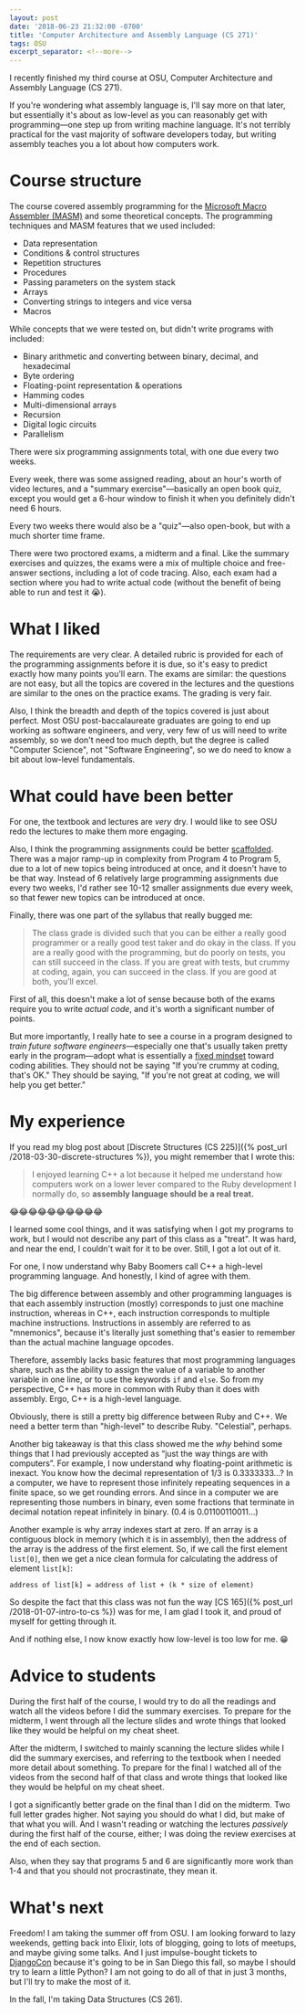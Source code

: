 ```yaml
---
layout: post
date: '2018-06-23 21:32:00 -0700'
title: 'Computer Architecture and Assembly Language (CS 271)'
tags: OSU
excerpt_separator: <!--more-->
---
```

I recently finished my third course at OSU, Computer Architecture and Assembly Language (CS 271).

If you're wondering what assembly language is, I'll say more on that later, but essentially it's about as low-level as you can reasonably get with programming&mdash;one step up from writing machine language. It's not terribly practical for the vast majority of software developers today, but writing assembly teaches you a lot about how computers work.

<!--more-->

# Course structure

The course covered assembly programming for the [Microsoft Macro Assembler (MASM)](https://en.wikipedia.org/wiki/Microsoft_Macro_Assembler) and some theoretical concepts. The programming techniques and MASM features that we used included:

- Data representation
- Conditions & control structures
- Repetition structures
- Procedures
- Passing parameters on the system stack
- Arrays
- Converting strings to integers and vice versa
- Macros

While concepts that we were tested on, but didn't write programs with included:

- Binary arithmetic and converting between binary, decimal, and hexadecimal
- Byte ordering
- Floating-point representation & operations
- Hamming codes
- Multi-dimensional arrays
- Recursion
- Digital logic circuits
- Parallelism

There were six programming assignments total, with one due every two weeks.

Every week, there was some assigned reading, about an hour's worth of video lectures, and a "summary exercise"&mdash;basically an open book quiz, except you would get a 6-hour window to finish it when you definitely didn't need 6 hours.

Every two weeks there would also be a "quiz"&mdash;also open-book, but with a much shorter time frame.

There were two proctored exams, a midterm and a final. Like the summary exercises and quizzes, the exams were a mix of multiple choice and free-answer sections, including a lot of code tracing. Also, each exam had a section where you had to write actual code (without the benefit of being able to run and test it 😭).

# What I liked

The requirements are very clear. A detailed rubric is provided for each of the programming assignments before it is due, so it's easy to predict exactly how many points you'll earn. The exams are similar: the questions are not easy, but all the topics are covered in the lectures and the questions are similar to the ones on the practice exams. The grading is very fair.

Also, I think the breadth and depth of the topics covered is just about perfect. Most OSU post-baccalaureate graduates are going to end up working as software engineers, and very, very few of us will need to write assembly, so we don't need too much depth, but the degree is called "Computer Science", not "Software Engineering", so we do need to know a bit about low-level fundamentals.

# What could have been better

For one, the textbook and lectures are *very* dry. I would like to see OSU redo the lectures to make them more engaging.

Also, I think the programming assignments could be better [scaffolded](https://en.wikipedia.org/wiki/Instructional_scaffolding). There was a major ramp-up in complexity from Program 4 to Program 5, due to a lot of new topics being introduced at once, and it doesn't have to be that way. Instead of 6 relatively large programming assignments due every two weeks, I'd rather see 10-12 smaller assignments due every week, so that fewer new topics can be introduced at once.

Finally, there was one part of the syllabus that really bugged me:

> The class grade is divided such that you can be either a really good programmer or a
really good test taker and do okay in the class. If you are a really good with the
programming, but do poorly on tests, you can still succeed in the class. If you are
great with tests, but crummy at coding, again, you can succeed in the class. If you are
good at both, you’ll excel.

First of all, this doesn't make a lot of sense because both of the exams require you to write *actual code*, and it's worth a significant number of points.

But more importantly, I really hate to see a course in a program designed to *train future software engineers*&mdash;especially one that's usually taken pretty early in the program&mdash;adopt what is essentially a [fixed mindset](https://en.wikipedia.org/wiki/Mindset#Fixed_and_growth) toward coding abilities. They should not be saying "If you're crummy at coding, that's OK." They should be saying, "If you're not great at coding, we will help you get better."

# My experience

If you read my blog post about [Discrete Structures (CS 225)]({% post_url /2018-03-30-discrete-structures %}), you might remember that I wrote this:

> I enjoyed learning C++ a lot because it helped me understand how computers work on a lower lever compared to the Ruby development I normally do, so **assembly language should be a real treat.**

😂😂😂😂😂😂😂😂😂😂

I learned some cool things, and it was satisfying when I got my programs to work, but I would not describe any part of this class as a "treat". It was hard, and near the end, I couldn't wait for it to be over. Still, I got a lot out of it.

For one, I now understand why Baby Boomers call C++ a high-level programming language. And honestly, I kind of agree with them.

The big difference between assembly and other programming languages is that each assembly instruction (mostly) corresponds to just one machine instruction, whereas in C++, each instruction corresponds to multiple machine instructions. Instructions in assembly are referred to as "mnemonics", because it's literally just something that's easier to remember than the actual machine language opcodes.

Therefore, assembly lacks basic features that most programming languages share, such as the ability to assign the value of a variable to another variable in one line, or to use the keywords `if` and `else`. So from my perspective, C++ has more in common with Ruby than it does with assembly. Ergo, C++ is a high-level language.

Obviously, there is still a pretty big difference between Ruby and C++. We need a better term than "high-level" to describe Ruby. "Celestial", perhaps.

Another big takeaway is that this class showed me the *why* behind some things that I had previously accepted as “just the way things are with computers”. For example, I now understand why floating-point arithmetic is inexact. You know how the decimal representation of 1/3 is 0.3333333...? In a computer, we have to represent those infinitely repeating sequences in a finite space, so we get rounding errors. And since in a computer we are representing those numbers in binary, even some fractions that terminate in decimal notation repeat infinitely in binary. (0.4 is 0.01100110011...)

Another example is why array indexes start at zero. If an array is a contiguous block in memory (which it is in assembly), then the address of the array is the address of the first element. So, if we call the first element `list[0]`, then we get a nice clean formula for calculating the address of element `list[k]`:

```
address of list[k] = address of list + (k * size of element)
```

So despite the fact that this class was not fun the way [CS 165]({% post_url /2018-01-07-intro-to-cs %}) was for me, I am glad I took it, and proud of myself for getting through it.

And if nothing else, I now know exactly how low-level is too low for me. 😁

# Advice to students

During the first half of the course, I would try to do all the readings and watch all the videos before I did the summary exercises. To prepare for the midterm, I went through all the lecture slides and wrote things that looked like they would be helpful on my cheat sheet.

After the midterm, I switched to mainly scanning the lecture slides while I did the summary exercises, and referring to the textbook when I needed more detail about something. To prepare for the final I watched all of the videos from the second half of that class and wrote things that looked like they would be helpful on my cheat sheet.

I got a significantly better grade on the final than I did on the midterm. Two full letter grades higher. Not saying you should do what I did, but make of that what you will. And I wasn't reading or watching the lectures *passively* during the first half of the course, either; I was doing the review exercises at the end of each section.

Also, when they say that programs 5 and 6 are significantly more work than 1-4 and that you should not procrastinate, they mean it.

# What's next

Freedom! I am taking the summer off from OSU. I am looking forward to lazy weekends, getting back into Elixir, lots of blogging, going to lots of meetups, and maybe giving some talks. And I just impulse-bought tickets to [DjangoCon](https://2018.djangocon.us/) because it's going to be in San Diego this fall, so maybe I should try to learn a little Python? I am not going to do all of that in just 3 months, but I'll try to make the most of it.

In the fall, I'm taking Data Structures (CS 261).
